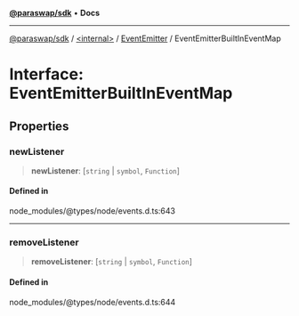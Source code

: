 [**@paraswap/sdk**](../../../../README.md) • **Docs**

***

[@paraswap/sdk](../../../../globals.md) / [\<internal\>](../../../README.md) / [EventEmitter](../README.md) / EventEmitterBuiltInEventMap

# Interface: EventEmitterBuiltInEventMap

## Properties

### newListener

> **newListener**: [`string` \| `symbol`, `Function`]

#### Defined in

node\_modules/@types/node/events.d.ts:643

***

### removeListener

> **removeListener**: [`string` \| `symbol`, `Function`]

#### Defined in

node\_modules/@types/node/events.d.ts:644
